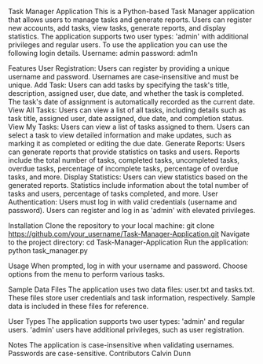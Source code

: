 Task Manager Application
This is a Python-based Task Manager application that allows users to manage tasks and generate reports. Users can register new accounts, add tasks, view tasks, generate reports, and display statistics. The application supports two user types: 'admin' with additional privileges and regular users.
To use the application you can use the following login details.
Username: admin
password: adm1n

Features
User Registration:
Users can register by providing a unique username and password.
Usernames are case-insensitive and must be unique.
Add Task:
Users can add tasks by specifying the task's title, description, assigned user, due date, and whether the task is completed.
The task's date of assignment is automatically recorded as the current date.
View All Tasks:
Users can view a list of all tasks, including details such as task title, assigned user, date assigned, due date, and completion status.
View My Tasks:
Users can view a list of tasks assigned to them.
Users can select a task to view detailed information and make updates, such as marking it as completed or editing the due date.
Generate Reports:
Users can generate reports that provide statistics on tasks and users.
Reports include the total number of tasks, completed tasks, uncompleted tasks, overdue tasks, percentage of incomplete tasks, percentage of overdue tasks, and more.
Display Statistics:
Users can view statistics based on the generated reports.
Statistics include information about the total number of tasks and users, percentage of tasks completed, and more.
User Authentication:
Users must log in with valid credentials (username and password).
Users can register and log in as 'admin' with elevated privileges.


Installation
Clone the repository to your local machine:
git clone https://github.com/your_username/Task-Manager-Application.git
Navigate to the project directory:
cd Task-Manager-Application
Run the application:
python task_manager.py


Usage
When prompted, log in with your username and password.
Choose options from the menu to perform various tasks.


Sample Data Files
The application uses two data files: user.txt and tasks.txt. These files store user credentials and task information, respectively.
Sample data is included in these files for reference.


User Types
The application supports two user types: 'admin' and regular users.
'admin' users have additional privileges, such as user registration.


Notes
The application is case-insensitive when validating usernames.
Passwords are case-sensitive.
Contributors
Calvin Dunn


